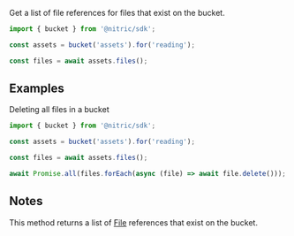Get a list of file references for files that exist on the bucket.

```javascript
import { bucket } from '@nitric/sdk';

const assets = bucket('assets').for('reading');

const files = await assets.files();
```

## Examples

Deleting all files in a bucket

```javascript
import { bucket } from '@nitric/sdk';

const assets = bucket('assets').for('reading');

const files = await assets.files();

await Promise.all(files.forEach(async (file) => await file.delete()));
```

## Notes

This method returns a list of [File](./file) references that exist on the bucket.
